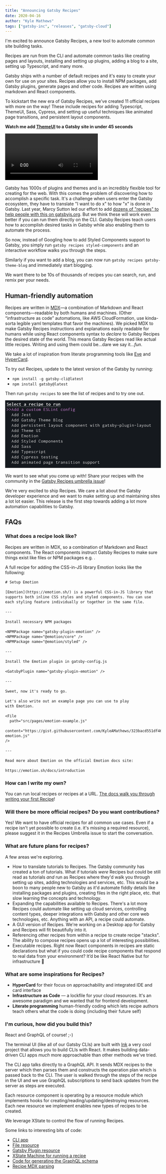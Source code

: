 ```yaml
---
title: "Announcing Gatsby Recipes"
date: 2020-04-16
author: "Kyle Mathews"
tags: ["gatsby-inc", "releases", "gatsby-cloud"]
---
```


I'm excited to announce Gatsby Recipes, a new tool to automate common site building tasks.

Recipes are run from the CLI and automate common tasks like creating pages and layouts, installing and setting up plugins, adding a blog to a site, setting up Typescript, and many more.

Gatsby ships with a number of default recipes and it's easy to create your own for use on your sites. Recipes allow you to install NPM packages, add Gatsby plugins, generate pages and other code. Recipes are written using markdown and React components.

To kickstart the new era of Gatsby Recipes, we’ve created 11 official recipes with more on the way! These include recipes for adding Typescript, ThemeUI, Sass, Cypress, and setting up useful techniques like animated page transitions, and persistent layout components.

**Watch me add [ThemeUI](https://theme-ui.com/) to a Gatsby site in under 45 seconds**

<video controls="controls" autoplay="true" loop="true">
  <source type="video/mp4" src="./gatsby-recipes-theme-ui.mp4" />
  <p>Sorry! Your browser doesn't support this video.</p>
</video>

Gatsby has 1000s of plugins and themes and is an incredibly flexible tool for creating for the web. With this comes the problem of discovering how to accomplish a specific task. It's a challenge when users enter the Gatsby ecosystem, they have to translate "I want to do x" to how "x" is done in Gatsby. Last year, Marcy Sutton led our effort to add [dozens of "recipes" to help people with this on gatsbyjs.org](https://www.gatsbyjs.org/docs/recipes/). But we think these will work even better if you can run them directly on the CLI. Gatsby Recipes teach users how to accomplish desired tasks in Gatsby while also enabling them to automate the process.

So now, instead of Googling how to add Styled Components support to Gatsby, you simply run `gatsby recipes styled-components` and an interactive workflow walks you through the steps.

Similarly if you want to add a blog, you can now run `gatsby recipes gatsby-theme-blog` and immediately start blogging.

We want there to be 10s of thousands of recipes you can search, run, and remix per your needs.

## Human-friendly automation

Recipes are written in [MDX](https://mdxjs.com/)—a combination of Markdown and React components—readable by both humans and machines. (Other “infrastructure as code” automations, like AWS CloudFormation, use kinda-sorta legible yaml templates that favor the machines). We picked MDX to make Gatsby Recipes instructions and explanations easily readable for humans while using React components syntax to _declare_ to Gatsby Recipes the desired state of the world. This means Gatsby Recipes read like actual little recipes. Writing and using them could be...dare we say it..._fun_.

We take a lot of inspiration from literate programming tools like [Eve](http://witheve.com/deepdives/literate.html) and [HyperCard](https://en.wikipedia.org/wiki/HyperCard).

To try out Recipes, update to the latest version of the Gatsby by running:

- `npm install -g gatsby-cli@latest`
- `npm install gatsby@latest`

Then run `gatsby recipes` to see the list of recipes and to try one out.

![gatsby recipes list](./recipes-screenshot.png)

We want to see what you come up with! Share your recipes with the community in the [Gatsby Recipes umbrella issue](https://github.com/gatsbyjs/gatsby/issues/22991)!

We're very excited to ship Recipes. We care a lot about the Gatsby developer experience and we want to make setting up and maintaining sites a lot lot easier. This release is the first step towards adding a lot more automation capabilities to Gatsby.

## FAQs

### What does a recipe look like?

Recipes are written in MDX, so a combination of Markdown and React components. The React components instruct Gatsby Recipes to make sure things exist like files or NPM packages e.g. .

A full recipe for adding the CSS-in-JS library Emotion looks like the following:

```mdx
# Setup Emotion

[Emotion](https://emotion.sh/) is a powerful CSS-in-JS library that supports both inline CSS styles and styled components. You can use each styling feature individually or together in the same file.

---

Install necessary NPM packages

<NPMPackage name="gatsby-plugin-emotion" />
<NPMPackage name="@emotion/core" />
<NPMPackage name="@emotion/styled" />

---

Install the Emotion plugin in gatsby-config.js

<GatsbyPlugin name="gatsby-plugin-emotion" />

---

Sweet, now it's ready to go.

Let's also write out an example page you can use to play
with Emotion.

<File
  path="src/pages/emotion-example.js"
  content="https://gist.githubusercontent.com/KyleAMathews/323bacd551df46e8e7b6146cbf827d0b/raw/5c60f168f30c505cff1ff2433e69dabe27ae9738/sample-emotion.js"
/>

---

Read more about Emotion on the official Emotion docs site:

https://emotion.sh/docs/introduction
```

### How can I write my own?

You can run local recipes or recipes at a URL. [The docs walk you through writing your first Recipe](https://github.com/gatsbyjs/gatsby/blob/master/packages/gatsby/src/recipes/README.md)!

### Will there be more official recipes? Do you want contributions?

Yes! We want to have official recipes for all common use cases. Even if a recipe isn't yet possible to create (i.e. it's missing a required resource), please suggest it in the Recipes Umbrella issue to start the conversation.

### What are future plans for recipes?

A few areas we're exploring.

- How to translate tutorials to Recipes. The Gatsby community has created a ton of tutorials. What if tutorials _were_ Recipes but could be still read as tutorials _and_ run as Recipes where they'd walk you through setting up sites, adding technologies and services, etc. This would be a boon to many people new to Gatsby as it'd automate fiddly details like installing packages and plugins, creating files in the right place, etc. that slow learning the concepts and technology.
- Expanding the capabilities available to Recipes. There's a lot more Recipes could automate like setting up cloud services, controlling content types, deeper integrations with Gatsby and other core web technologies, etc. Anything with an API, a recipe could automate.
- A GUI version of Recipes. We're working on a Desktop app for Gatsby and Recipes will fit beautifully into it.
- Referencing other recipes from within a recipe to create recipe "stacks". The ability to compose recipes opens up a lot of interesting possibilities.
- Executable recipes. Right now React components in recipes are static declarations but what if you could code recipe components that respond to real data from your environment? It’d be like React Native but for infrastructure 🤯

### What are some inspirations for Recipes?

- **HyperCard** for their focus on approachability and integrated IDE and card interface
- **Infrastructure as Code** — a lockfile for your cloud resources. It's an awesome paradigm and we wanted that for frontend development.
- **Literate programming** human-friendly coding which lets recipe authors teach others what the code is doing (including their future self)

### I'm curious, how did you build this?

React and GraphQL of course! ;-)

The terminal UI (like all of our Gatsby CLIs) are built with [Ink](https://github.com/vadimdemedes/ink) a very cool project that allows you to build CLIs with React. It makes building data-driven CLI apps _much_ more approachable than other methods we've tried.

The CLI app talks directly to a GraphQL API. It sends MDX recipes to the server which then parses them and constructs the operation plan which is passed back to the CLI. The user is walked through the steps of the recipe in the UI and we use GraphQL subscriptions to send back updates from the server as steps are executed.

Each resource component is operating by a resource module which implements hooks for creating/reading/updating/destroying resources. Each new resource we implement enables new types of recipes to be created.

We leverage XState to control the flow of running Recipes.

Some links to interesting bits of code:

- [CLI app](https://github.com/gatsbyjs/gatsby/blob/master/packages/gatsby-recipes/src/cli.js)
- [File resource](https://github.com/gatsbyjs/gatsby/blob/master/packages/gatsby-recipes/src/providers/fs/file.js)
- [Gatsby Plugin resource](https://github.com/gatsbyjs/gatsby/blob/master/packages/gatsby-recipes/src/providers/gatsby/plugin.js)
- [XState Machine for running a recipe](https://github.com/gatsbyjs/gatsby/blob/master/packages/gatsby-recipes/src/recipe-machine.js)
- [Code for generating the GraphQL schema](https://github.com/gatsbyjs/gatsby/blob/master/packages/gatsby-recipes/src/create-types.js)
- [Recipe MDX parsing](https://github.com/gatsbyjs/gatsby/blob/master/packages/gatsby-recipes/src/parser/index.js)
